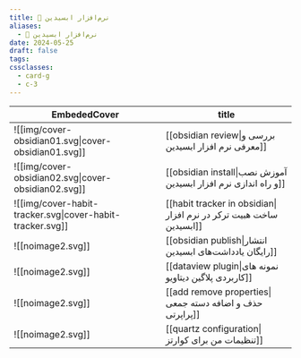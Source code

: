 ```yaml
---
title: 🔮 نرم‌افزار ابسیدین
aliases:
  - 🔮 نرم‌افزار ابسیدین
date: 2024-05-25
draft: false
tags: 
cssclasses:
  - card-g
  - c-3
---
```

<style>
	.giscus {
		display: none;
		}
</style>


<!-- QueryToSerialize: table without id EmbededCover, "[[" + file.name + "|" + title + "]]" as title FLATTEN choice(typeof(image)="link", embed(link(choice(typeof(image)="link", image, this.file.link))), "![[noimage2.svg]]") AS EmbededCover WHERE draft = false AND parent = [[obsidian|🔮 نرم‌افزار ابسیدین]] SORT hierarchy ASC -->
<!-- SerializedQuery: table without id EmbededCover, "[[" + file.name + "|" + title + "]]" as title FLATTEN choice(typeof(image)="link", embed(link(choice(typeof(image)="link", image, this.file.link))), "![[noimage2.svg]]") AS EmbededCover WHERE draft = false AND parent = [[obsidian|🔮 نرم‌افزار ابسیدین]] SORT hierarchy ASC -->

| EmbededCover                                              | title                                                              |
| --------------------------------------------------------- | ------------------------------------------------------------------ |
| ![[img/cover-obsidian01.svg\|cover-obsidian01.svg]]       | [[obsidian review\|بررسی و معرفی نرم افزار ابسیدین]]               |
| ![[img/cover-obsidian02.svg\|cover-obsidian02.svg]]       | [[obsidian install\|آموزش نصب و راه اندازی نرم افزار ابسیدین]]     |
| ![[img/cover-habit-tracker.svg\|cover-habit-tracker.svg]] | [[habit tracker in obsidian\|ساخت هبیت ترکر در نرم افزار ابسیدین]] |
| ![[noimage2.svg]]                                         | [[obsidian publish\|انتشار رایگان یادداشت‌های ابسیدین]]            |
| ![[noimage2.svg]]                                         | [[dataview plugin\|نمونه های کاربردی پلاگین دیتاویو]]              |
| ![[noimage2.svg]]                                         | [[add remove properties\|حذف و اضافه دسته جمعی پراپرتی]]           |
| ![[noimage2.svg]]                                         | [[quartz configuration\|تنظیمات من برای کوارتز]]                   |
<!-- SerializedQuery END -->



